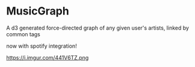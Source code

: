 # MusicGraph
A d3 generated force-directed graph of any given user's artists, linked by common tags

now with spotify integration!

https://i.imgur.com/441V6TZ.png
